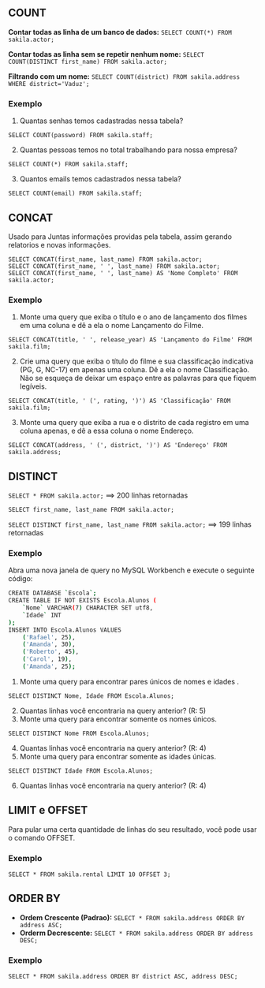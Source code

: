 ## COUNT
**Contar todas as linha de um banco de dados:** `SELECT COUNT(*) FROM sakila.actor;`

**Contar todas as linha sem se repetir nenhum nome:** `SELECT COUNT(DISTINCT first_name) FROM sakila.actor;`

**Filtrando com um nome:** `SELECT COUNT(district) FROM sakila.address WHERE district='Vaduz';`

### Exemplo
1. Quantas senhas temos cadastradas nessa tabela?
```
SELECT COUNT(password) FROM sakila.staff;
```
2. Quantas pessoas temos no total trabalhando para nossa empresa?
```
SELECT COUNT(*) FROM sakila.staff;
```
3. Quantos emails temos cadastrados nessa tabela?
```
SELECT COUNT(email) FROM sakila.staff;
```

## CONCAT
Usado para Juntas informações providas pela tabela, assim gerando relatorios e novas informações.
```
SELECT CONCAT(first_name, last_name) FROM sakila.actor;
SELECT CONCAT(first_name, ' ', last_name) FROM sakila.actor;
SELECT CONCAT(first_name, ' ', last_name) AS 'Nome Completo' FROM sakila.actor;
```

### Exemplo
1. Monte uma query que exiba o título e o ano de lançamento dos filmes em uma coluna e dê a ela o nome Lançamento do Filme.
```
SELECT CONCAT(title, ' ', release_year) AS 'Lançamento do Filme' FROM sakila.film;
```
2. Crie uma query que exiba o título do filme e sua classificação indicativa (PG, G, NC-17) em apenas uma coluna. Dê a ela o nome Classificação. Não se esqueça de deixar um espaço entre as palavras para que fiquem legíveis.
```
SELECT CONCAT(title, ' (', rating, ')') AS 'Classificação' FROM sakila.film;
```
3. Monte uma query que exiba a rua e o distrito de cada registro em uma coluna apenas, e dê a essa coluna o nome Endereço.
```
SELECT CONCAT(address, ' (', district, ')') AS 'Endereço' FROM sakila.address;
```

## DISTINCT
`SELECT * FROM sakila.actor;` ==> 200 linhas retornadas

`SELECT first_name, last_name FROM sakila.actor;`

`SELECT DISTINCT first_name, last_name FROM sakila.actor;` ==> 199 linhas retornadas

### Exemplo
Abra uma nova janela de query no MySQL Workbench e execute o seguinte código:
```sh
CREATE DATABASE `Escola`;
CREATE TABLE IF NOT EXISTS Escola.Alunos (
    `Nome` VARCHAR(7) CHARACTER SET utf8,
    `Idade` INT
);
INSERT INTO Escola.Alunos VALUES
    ('Rafael', 25),
    ('Amanda', 30),
    ('Roberto', 45),
    ('Carol', 19),
    ('Amanda', 25);
```

1. Monte uma query para encontrar pares únicos de nomes e idades .
```
SELECT DISTINCT Nome, Idade FROM Escola.Alunos;
```
2. Quantas linhas você encontraria na query anterior? (R: 5)
3. Monte uma query para encontrar somente os nomes únicos.
```
SELECT DISTINCT Nome FROM Escola.Alunos;
```
4. Quantas linhas você encontraria na query anterior? (R: 4)
5. Monte uma query para encontrar somente as idades únicas.
```
SELECT DISTINCT Idade FROM Escola.Alunos;
```
6. Quantas linhas você encontraria na query anterior? (R: 4)

## LIMIT e OFFSET
Para pular uma certa quantidade de linhas do seu resultado, você pode usar o comando OFFSET.

### Exemplo
```
SELECT * FROM sakila.rental LIMIT 10 OFFSET 3;
```

## ORDER BY
- **Ordem Crescente (Padrao):** `SELECT * FROM sakila.address ORDER BY address ASC;`
- **Orderm Decrescente:** `SELECT * FROM sakila.address ORDER BY address DESC;`

### Exemplo
```
SELECT * FROM sakila.address ORDER BY district ASC, address DESC;
```